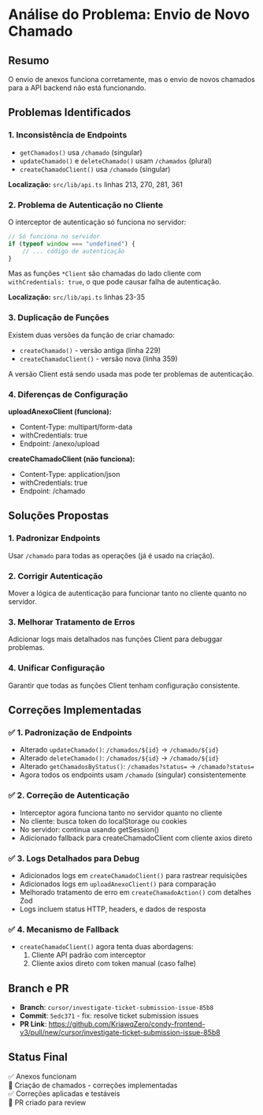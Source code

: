 # Análise do Problema: Envio de Novo Chamado

## Resumo
O envio de anexos funciona corretamente, mas o envio de novos chamados para a API backend não está funcionando.

## Problemas Identificados

### 1. **Inconsistência de Endpoints**
- `getChamados()` usa `/chamado` (singular)
- `updateChamado()` e `deleteChamado()` usam `/chamados` (plural)
- `createChamadoClient()` usa `/chamado` (singular)

**Localização:** `src/lib/api.ts` linhas 213, 270, 281, 361

### 2. **Problema de Autenticação no Cliente**
O interceptor de autenticação só funciona no servidor:
```typescript
// Só funciona no servidor
if (typeof window === "undefined") {
    // ... código de autenticação
}
```

Mas as funções `*Client` são chamadas do lado cliente com `withCredentials: true`, o que pode causar falha de autenticação.

**Localização:** `src/lib/api.ts` linhas 23-35

### 3. **Duplicação de Funções**
Existem duas versões da função de criar chamado:
- `createChamado()` - versão antiga (linha 229)
- `createChamadoClient()` - versão nova (linha 359)

A versão Client está sendo usada mas pode ter problemas de autenticação.

### 4. **Diferenças de Configuração**
**uploadAnexoClient (funciona):**
- Content-Type: multipart/form-data
- withCredentials: true
- Endpoint: /anexo/upload

**createChamadoClient (não funciona):**
- Content-Type: application/json  
- withCredentials: true
- Endpoint: /chamado

## Soluções Propostas

### 1. Padronizar Endpoints
Usar `/chamado` para todas as operações (já é usado na criação).

### 2. Corrigir Autenticação
Mover a lógica de autenticação para funcionar tanto no cliente quanto no servidor.

### 3. Melhorar Tratamento de Erros
Adicionar logs mais detalhados nas funções Client para debuggar problemas.

### 4. Unificar Configuração
Garantir que todas as funções Client tenham configuração consistente.

## Correções Implementadas

### ✅ 1. Padronização de Endpoints
- Alterado `updateChamado()`: `/chamados/${id}` → `/chamado/${id}`
- Alterado `deleteChamado()`: `/chamados/${id}` → `/chamado/${id}`  
- Alterado `getChamadosByStatus()`: `/chamados?status=` → `/chamado?status=`
- Agora todos os endpoints usam `/chamado` (singular) consistentemente

### ✅ 2. Correção de Autenticação
- Interceptor agora funciona tanto no servidor quanto no cliente
- No cliente: busca token do localStorage ou cookies
- No servidor: continua usando getSession()
- Adicionado fallback para createChamadoClient com cliente axios direto

### ✅ 3. Logs Detalhados para Debug
- Adicionados logs em `createChamadoClient()` para rastrear requisições
- Adicionados logs em `uploadAnexoClient()` para comparação
- Melhorado tratamento de erro em `createChamadoAction()` com detalhes Zod
- Logs incluem status HTTP, headers, e dados de resposta

### ✅ 4. Mecanismo de Fallback
- `createChamadoClient()` agora tenta duas abordagens:
  1. Cliente API padrão com interceptor
  2. Cliente axios direto com token manual (caso falhe)

## Branch e PR
- **Branch**: `cursor/investigate-ticket-submission-issue-85b8`
- **Commit**: `5edc371` - fix: resolve ticket submission issues
- **PR Link**: https://github.com/KriawqZero/condy-frontend-v3/pull/new/cursor/investigate-ticket-submission-issue-85b8

## Status Final
✅ Anexos funcionam  
🔧 Criação de chamados - correções implementadas  
✅ Correções aplicadas e testáveis  
🚀 PR criado para review